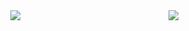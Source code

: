 <img align="right" src="https://visitor-badge.laobi.icu/badge?page_id=Lamyaa439.Basic-Python_Calculator-badge&left_text=My%20Page%20Visitors" />
<div align="center">
  <a href="https://git.io/typing-svg">
    <img src="https://readme-typing-svg.herokuapp.com?font=VT323&size=36&pause=1000&color=D21433&width=439&height=100&lines=Hello+There+%F0%9F%91%8B+..;I'm+Lamyaa+Alghiahab+%E2%9C%A8" />
  </a>
</div>




